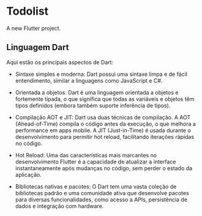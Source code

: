 # Todolist

A new Flutter project.

## Linguagem Dart

Aqui estão os principais aspectos de Dart:

- Sintaxe simples e moderna: Dart possui uma sintaxe limpa e de fácil entendimento, similar a linguagens como JavaScript e C#.

- Orientada a objetos: Dart é uma linguagem orientada a objetos e fortemente tipada, o que significa que todas as variáveis e objetos têm tipos definidos (embora também suporte inferência de tipos).

- Compilação AOT e JIT: Dart usa duas técnicas de compilação. A AOT (Ahead-of-Time) compila o código antes da execução, o que melhora a performance em apps mobile. A JIT (Just-in-Time) é usada durante o desenvolvimento para permitir hot reload, facilitando iterações rápidas no código.

- Hot Reload: Uma das características mais marcantes no desenvolvimento Flutter é a capacidade de atualizar a interface instantaneamente após mudanças no código, sem perder o estado da aplicação.

- Bibliotecas nativas e pacotes: O Dart tem uma vasta coleção de bibliotecas padrão e uma comunidade ativa que desenvolve pacotes para diversas funcionalidades, como acesso a APIs, persistência de dados e integração com hardware.



